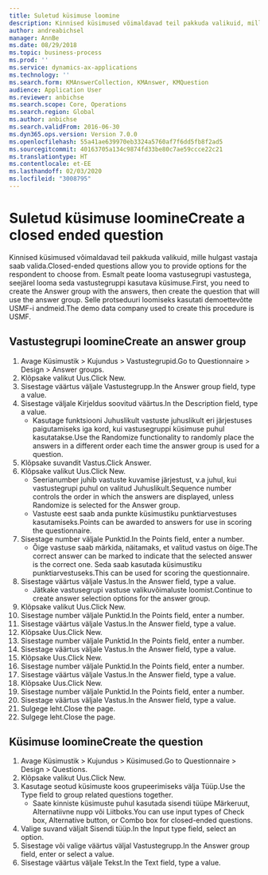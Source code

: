 ```yaml
---
title: Suletud küsimuse loomine
description: Kinnised küsimused võimaldavad teil pakkuda valikuid, mille hulgast vastaja saab valida.
author: andreabichsel
manager: AnnBe
ms.date: 08/29/2018
ms.topic: business-process
ms.prod: ''
ms.service: dynamics-ax-applications
ms.technology: ''
ms.search.form: KMAnswerCollection, KMAnswer, KMQuestion
audience: Application User
ms.reviewer: anbichse
ms.search.scope: Core, Operations
ms.search.region: Global
ms.author: anbichse
ms.search.validFrom: 2016-06-30
ms.dyn365.ops.version: Version 7.0.0
ms.openlocfilehash: 55a41ae639970eb3324a5760af7f6dd5fb8f2ad5
ms.sourcegitcommit: 40163705a134c9874fd33be80c7ae59ccce22c21
ms.translationtype: HT
ms.contentlocale: et-EE
ms.lasthandoff: 02/03/2020
ms.locfileid: "3008795"
---
```

# <a name="create-a-closed-ended-question"></a><span data-ttu-id="cae1e-103">Suletud küsimuse loomine</span><span class="sxs-lookup"><span data-stu-id="cae1e-103">Create a closed ended question</span></span>



<span data-ttu-id="cae1e-104">Kinnised küsimused võimaldavad teil pakkuda valikuid, mille hulgast vastaja saab valida.</span><span class="sxs-lookup"><span data-stu-id="cae1e-104">Closed-ended questions allow you to provide options for the respondent to choose from.</span></span> <span data-ttu-id="cae1e-105">Esmalt peate looma vastusegrupi vastustega, seejärel looma seda vastustegruppi kasutava küsimuse.</span><span class="sxs-lookup"><span data-stu-id="cae1e-105">First, you need to create the Answer group with the answers, then create the question that will use the answer group.</span></span> <span data-ttu-id="cae1e-106">Selle protseduuri loomiseks kasutati demoettevõtte USMF-i andmeid.</span><span class="sxs-lookup"><span data-stu-id="cae1e-106">The demo data company used to create this procedure is USMF.</span></span>


## <a name="create-an-answer-group"></a><span data-ttu-id="cae1e-107">Vastustegrupi loomine</span><span class="sxs-lookup"><span data-stu-id="cae1e-107">Create an answer group</span></span>
1. <span data-ttu-id="cae1e-108">Avage Küsimustik > Kujundus > Vastustegrupid.</span><span class="sxs-lookup"><span data-stu-id="cae1e-108">Go to Questionnaire > Design > Answer groups.</span></span>
2. <span data-ttu-id="cae1e-109">Klõpsake valikut Uus.</span><span class="sxs-lookup"><span data-stu-id="cae1e-109">Click New.</span></span>
3. <span data-ttu-id="cae1e-110">Sisestage väärtus väljale Vastustegrupp.</span><span class="sxs-lookup"><span data-stu-id="cae1e-110">In the Answer group field, type a value.</span></span>
4. <span data-ttu-id="cae1e-111">Sisestage väljale Kirjeldus soovitud väärtus.</span><span class="sxs-lookup"><span data-stu-id="cae1e-111">In the Description field, type a value.</span></span>
    * <span data-ttu-id="cae1e-112">Kasutage funktsiooni Juhuslikult vastuste juhuslikult eri järjestuses paigutamiseks iga kord, kui vastusegruppi küsimuse puhul kasutatakse.</span><span class="sxs-lookup"><span data-stu-id="cae1e-112">Use the Randomize functionality to randomly place the answers in a different order each time the answer group is used for a question.</span></span>  
5. <span data-ttu-id="cae1e-113">Klõpsake suvandit Vastus.</span><span class="sxs-lookup"><span data-stu-id="cae1e-113">Click Answer.</span></span>
6. <span data-ttu-id="cae1e-114">Klõpsake valikut Uus.</span><span class="sxs-lookup"><span data-stu-id="cae1e-114">Click New.</span></span>
    * <span data-ttu-id="cae1e-115">Seerianumber juhib vastuste kuvamise järjestust, v.a juhul, kui vastustegrupi puhul on valitud Juhuslikult.</span><span class="sxs-lookup"><span data-stu-id="cae1e-115">Sequence number controls the order in which the answers are displayed, unless Randomize is selected for the Answer group.</span></span>  
    * <span data-ttu-id="cae1e-116">Vastuste eest saab anda punkte küsimustiku punktiarvestuses kasutamiseks.</span><span class="sxs-lookup"><span data-stu-id="cae1e-116">Points can be awarded to answers for use in scoring the questionnaire.</span></span>  
7. <span data-ttu-id="cae1e-117">Sisestage number väljale Punktid.</span><span class="sxs-lookup"><span data-stu-id="cae1e-117">In the Points field, enter a number.</span></span>
    * <span data-ttu-id="cae1e-118">Õige vastuse saab märkida, näitamaks, et valitud vastus on õige.</span><span class="sxs-lookup"><span data-stu-id="cae1e-118">The correct answer can be marked to indicate that the selected answer is the correct one.</span></span> <span data-ttu-id="cae1e-119">Seda saab kasutada küsimustiku punktiarvestuseks.</span><span class="sxs-lookup"><span data-stu-id="cae1e-119">This can be used for scoring the questionnaire.</span></span>  
8. <span data-ttu-id="cae1e-120">Sisestage väärtus väljale Vastus.</span><span class="sxs-lookup"><span data-stu-id="cae1e-120">In the Answer field, type a value.</span></span>
    * <span data-ttu-id="cae1e-121">Jätkake vastusegrupi vastuse valikuvõimaluste loomist.</span><span class="sxs-lookup"><span data-stu-id="cae1e-121">Continue to create answer selection options for the answer group.</span></span>  
9. <span data-ttu-id="cae1e-122">Klõpsake valikut Uus.</span><span class="sxs-lookup"><span data-stu-id="cae1e-122">Click New.</span></span>
10. <span data-ttu-id="cae1e-123">Sisestage number väljale Punktid.</span><span class="sxs-lookup"><span data-stu-id="cae1e-123">In the Points field, enter a number.</span></span>
11. <span data-ttu-id="cae1e-124">Sisestage väärtus väljale Vastus.</span><span class="sxs-lookup"><span data-stu-id="cae1e-124">In the Answer field, type a value.</span></span>
12. <span data-ttu-id="cae1e-125">Klõpsake Uus.</span><span class="sxs-lookup"><span data-stu-id="cae1e-125">Click New.</span></span>
13. <span data-ttu-id="cae1e-126">Sisestage number väljale Punktid.</span><span class="sxs-lookup"><span data-stu-id="cae1e-126">In the Points field, enter a number.</span></span>
14. <span data-ttu-id="cae1e-127">Sisestage väärtus väljale Vastus.</span><span class="sxs-lookup"><span data-stu-id="cae1e-127">In the Answer field, type a value.</span></span>
15. <span data-ttu-id="cae1e-128">Klõpsake Uus.</span><span class="sxs-lookup"><span data-stu-id="cae1e-128">Click New.</span></span>
16. <span data-ttu-id="cae1e-129">Sisestage number väljale Punktid.</span><span class="sxs-lookup"><span data-stu-id="cae1e-129">In the Points field, enter a number.</span></span>
17. <span data-ttu-id="cae1e-130">Sisestage väärtus väljale Vastus.</span><span class="sxs-lookup"><span data-stu-id="cae1e-130">In the Answer field, type a value.</span></span>
18. <span data-ttu-id="cae1e-131">Klõpsake Uus.</span><span class="sxs-lookup"><span data-stu-id="cae1e-131">Click New.</span></span>
19. <span data-ttu-id="cae1e-132">Sisestage number väljale Punktid.</span><span class="sxs-lookup"><span data-stu-id="cae1e-132">In the Points field, enter a number.</span></span>
20. <span data-ttu-id="cae1e-133">Sisestage väärtus väljale Vastus.</span><span class="sxs-lookup"><span data-stu-id="cae1e-133">In the Answer field, type a value.</span></span>
21. <span data-ttu-id="cae1e-134">Sulgege leht.</span><span class="sxs-lookup"><span data-stu-id="cae1e-134">Close the page.</span></span>
22. <span data-ttu-id="cae1e-135">Sulgege leht.</span><span class="sxs-lookup"><span data-stu-id="cae1e-135">Close the page.</span></span>

## <a name="create-the-question"></a><span data-ttu-id="cae1e-136">Küsimuse loomine</span><span class="sxs-lookup"><span data-stu-id="cae1e-136">Create the question</span></span>
1. <span data-ttu-id="cae1e-137">Avage Küsimustik > Kujundus > Küsimused.</span><span class="sxs-lookup"><span data-stu-id="cae1e-137">Go to Questionnaire > Design > Questions.</span></span>
2. <span data-ttu-id="cae1e-138">Klõpsake valikut Uus.</span><span class="sxs-lookup"><span data-stu-id="cae1e-138">Click New.</span></span>
3. <span data-ttu-id="cae1e-139">Kasutage seotud küsimuste koos grupeerimiseks välja Tüüp.</span><span class="sxs-lookup"><span data-stu-id="cae1e-139">Use the Type field to group related questions together.</span></span>
    * <span data-ttu-id="cae1e-140">Saate kinniste küsimuste puhul kasutada sisendi tüüpe Märkeruut, Alternatiivne nupp või Liitboks.</span><span class="sxs-lookup"><span data-stu-id="cae1e-140">You can use input types of Check box, Alternative button, or Combo box for closed-ended questions.</span></span>  
4. <span data-ttu-id="cae1e-141">Valige suvand väljalt Sisendi tüüp.</span><span class="sxs-lookup"><span data-stu-id="cae1e-141">In the Input type field, select an option.</span></span>
5. <span data-ttu-id="cae1e-142">Sisestage või valige väärtus väljal Vastustegrupp.</span><span class="sxs-lookup"><span data-stu-id="cae1e-142">In the Answer group field, enter or select a value.</span></span>
6. <span data-ttu-id="cae1e-143">Sisestage väärtus väljale Tekst.</span><span class="sxs-lookup"><span data-stu-id="cae1e-143">In the Text field, type a value.</span></span>

